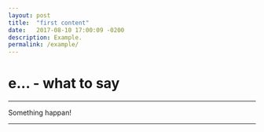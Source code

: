 ```yaml
---
layout: post
title:  "first content"
date:   2017-08-10 17:00:09 -0200
description: Example.
permalink: /example/
---
```


# e... - what to say

- - -


Something happan!


- - -

